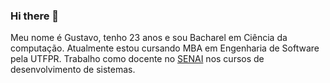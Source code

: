 ### Hi there 👋

Meu nome é Gustavo, tenho 23 anos e sou Bacharel em Ciência da computação. Atualmente estou cursando MBA em Engenharia de Software pela UTFPR. Trabalho como docente no [SENAI](http://sc.senai.br/) nos cursos de desenvolvimento de sistemas.
